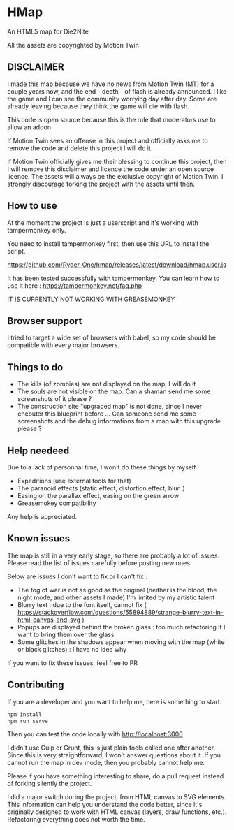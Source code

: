 # HMap

An HTML5 map for Die2Nite

All the assets are copyrighted by Motion Twin

## DISCLAIMER

I made this map because we have no news from Motion Twin (MT) for a couple years now, and the end - death - of flash is already announced. I like the game and I can see the community worrying day after day. Some are already leaving because they think the game will die with flash.

This code is open source because this is the rule that moderators use to allow an addon.

If Motion Twin sees an offense in this project and officially asks me to remove the code and delete this project I will do it.

If Motion Twin officially gives me their blessing to continue this project, then I will remove this disclaimer and licence the code under an open source licence. The assets will always be the exclusive copyright of Motion Twin. I strongly discourage forking the project with the assets until then.

## How to use

At the moment the project is just a userscript and it's working with tampermonkey only.

You need to install tampermonkey first, then use this URL to install the script.

<https://github.com/Ryder-One/hmap/releases/latest/download/hmap.user.js>

It has been tested successfully with tampermonkey. You can learn how to use it here : <https://tampermonkey.net/faq.php>

IT IS CURRENTLY NOT WORKING WITH GREASEMONKEY

## Browser support

I tried to target a wide set of browsers with babel, so my code should be compatible with every major browsers.

## Things to do

* The kills (of zombies) are not displayed on the map, I will do it
* The souls are not visible on the map. Can a shaman send me some screenshots of it please ?
* The construction site "upgraded map" is not done, since I never encouter this blueprint before ... Can someone send me some screenshots and the debug informations from a map with this upgrade please ?

## Help needeed

Due to a lack of personnal time, I won't do these things by myself.

* Expeditions (use external tools for that)
* The paranoid effects (static effect, distortion effect, blur..)
* Easing on the parallax effect, easing on the green arrow
* Greasemokey compatibility

Any help is appreciated.

## Known issues

The map is still in a very early stage, so there are probably a lot of issues. Please read the list of issues carefully before posting new ones.

Below are issues I don't want to fix or I can't fix :

* The fog of war is not as good as the original (neither is the blood, the night mode, and other assets I made) I'm limited by my artistic talent
* Blurry text : due to the font itself, cannot fix ( <https://stackoverflow.com/questions/55894889/strange-blurry-text-in-html-canvas-and-svg> )
* Popups are displayed behind the broken glass : too much refactoring if I want to bring them over the glass
* Some glitches in the shadows appear when moving with the map (white or black glitches) : I have no idea why

If you want to fix these issues, feel free to PR

## Contributing

If you are a developer and you want to help me, here is something to start.

```bash
npm install
npm run serve
```

Then you can test the code locally with <http://localhost:3000>

I didn't use Gulp or Grunt, this is just plain tools called one after another. Since this is very straightforward, I won't answer questions about it. If you cannot run the map in dev mode, then you probably cannot help me.

Please if you have something interesting to share, do a pull request instead of forking silently the project.

I did a major switch during the project, from HTML canvas to SVG elements. This information can help you understand the code better, since it's originally designed to work with HTML canvas (layers, draw functions, etc.). Refactoring everything does not worth the time.
